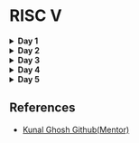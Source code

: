 <h1>RISC V</h1>

<details>
<summary><strong>Day 1</strong></summary>

 <details><summary><strong>C Program</strong></summary>
 <h3>C program doing sum of numbers from 1 to n</h3>
 <h4>Code</h4>

```c
#include<stdio.h>
int main(){
   int n = 10;
   int i ;
   int sum = 0;
   for(int i =1;i<=10;i++)
   {
   sum = sum +i;}
   printf("The sum of digits from 1 to %d is %d.\n",n,sum);
   return 0;
}

```

<h4>Output</h4>
<div align = "center">
<img src = "https://user-images.githubusercontent.com/140998787/261832228-b6025cd0-2ace-452e-9627-9c7bbc235785.png">
	
</div>
</details>
<details> 
<summary><strong>C Program on RISCV64 compiler</strong></summary>

<h3>Code output</h3>
<div align="center">
  <img src="https://github.com/NiteshIIITB/RISC-V/assets/140998787/d296bf4f-e301-47ec-bca9-1172c89d5825">
	
</div>
<h3>Assembly code output with o1 attribute</h3>
<div align="center">
	<img src="https://github.com/NiteshIIITB/RISC-V/assets/140998787/81e48eaa-107c-419e-9c9c-4ca62f3e7397">
</div>

<h3>Assembly code output with ofast attribute</h3>
<div align="center">
	<img src="https://user-images.githubusercontent.com/140998787/261853142-51bd6b4b-791b-45d0-bda4-6bf338c5de81.png">
</div>

<h3>Step by step observation of code execution</h3>
<div align="center">
  <img src = "https://github.com/NiteshIIITB/RISC-V/assets/140998787/ac44eada-3427-4604-9548-3a70ab895b66">
	
</div>

 <h3>Commands used:</h3>
 
```
riscv64-unknown-elf-gcc -O1 -mabi=lp64 -march=rv64i -o sum1ton.o sum1ton.c

```

<h4>Explanation:</h4>
<p>
	<ul>
	<li>  <strong> riscv64-unknown-elf-gcc:</strong> 
        This is the command to invoke the RISC-V GCC compiler. It's used to compile C and C++ code for RISC-V architectures.
        riscv64 specifies the target architecture, which is the 64-bit version of RISC-V.
        unknown-elf indicates the target environment. The "ELF" part stands for "Executable and Linkable Format," which is a common file format for executables, object code, and shared libraries.
         </li> 
    <li><strong>-O1:</strong>
        This flag specifies the optimization level for the compiler. -O1 indicates optimization level 1.
        Optimization levels control how aggressively the compiler optimizes the code. Level 1 provides basic optimizations to improve code performance without spending excessive time on compilation.
        </li> 
  <li> <strong> -mabi=lp64:</strong>
        The -mabi flag specifies the ABI (Application Binary Interface) to use for the compilation.
        lp64 indicates that the ABI uses 64-bit data types (long and pointer) and is commonly used in RISC-V systems.</li> 

  <li> <strong> -march=rv64i:</strong>
        The -march flag specifies the target RISC-V architecture to generate code for.
        rv64i indicates the RISC-V architecture specification. Here, rv64 specifies a 64-bit RISC-V architecture, and i indicates the "I" base integer instruction set. This set includes the fundamental integer arithmetic and control flow instructions.</li> 

   <li><strong> -o sum1ton.o:</strong>
        The -o flag specifies the output file name for the compiled code.
        sum1ton.o is the name of the output file. The .o extension indicates that it's an object file, which contains the compiled machine code ready to be linked with other object files to create an executable.</li> 

   <li><strong>sum1ton.c:</strong>
        This is the source file that you want to compile.
        sum1ton.c is the name of the C source file that contains the code to be compiled.</li> 

 </ul>
 
</p><br>

```
riscv64-unknown-elf-objdump -d sum1ton.o

```
<p>
	<h4>Explanation :</h4>
	It is used to disassemble an object file (sum1ton.o) produced by a RISC-V toolchain. The objdump command is commonly used to analyze and display information about object files, executable files, and libraries.<br>

In this specific case,the riscv64-unknown-elf-objdump command, which is part of the RISC-V toolchain and is used to disassemble RISC-V machine code into human-readable assembly instructions.

When the command is run, it will generate a disassembly listing of the instructions contained within the sum1ton.o object file. This can be particularly useful for inspecting the assembly code produced by the compiler or for debugging purposes.<br>

The -d flag specifies that we want to disassemble the code, and sum1ton.o is the name of the object file you want to disassemble.


</p>

</details>
</details>

<details>
<summary><strong>Day 2</strong></summary>
<h2>The New Algorithm For Sum 1ton c program</h2>	

<div align="center">
	<img src ="https://github.com/NiteshIIITB/RISC-V/assets/140998787/ba90f4dc-352d-4c36-90ea-1cda1342a1d0">
</div>

<h2>Code</h2>

```c
#include <stdio.h>

extern int load(int x, int y); 

int main() {
	int result = 0;
       	int count = 9;
    	result = load(0x0, count+1);
    	printf("Sum of number from 1 to %d is %d\n", count, result); 
}

```

<h2>Assembly Code For Load Function</h2>

```asm
.section .text
.global load
.type load, @function

load:
	add 	a4, a0, zero //Initialize sum register a4 with 0x0
	add 	a2, a0, a1   // store count of 10 in register a2. Register a1 is loaded with 0xa (decimal 10) from main program
	add	a3, a0, zero // initialize intermediate sum register a3 by 0
loop:	add 	a4, a3, a4   // Incremental addition
	addi 	a3, a3, 1    // Increment intermediate register by 1	
	blt 	a3, a2, loop // If a3 is less than a2, branch to label named <loop>
	add	a0, a4, zero // Store final result to register a0 so that it can be read by main program
	ret

```
<h2>Execution</h2>
<div align="center">
	<img src="https://github.com/NiteshIIITB/RISC-V/assets/140998787/2767f0a4-d194-41fe-97e4-dc22856c0b25">
</div>

<h2>Execution of C program on RISC V CPU</h2>
<div align="center">
	<img src="https://github.com/NiteshIIITB/RISC-V/assets/140998787/cc445a13-1411-4946-a67e-9946525b66d3">
</div>

<h2>Contents of rv32im.sh(Shell script file)</h2>

```
riscv64-unknown-elf-gcc -c -mabi=ilp32 -march=rv32im -o 1to9_custom.o 1to9_custom.c
riscv64-unknown-elf-gcc -c -mabi=ilp32 -march=rv32im -o load.o load.S

riscv64-unknown-elf-gcc -c -mabi=ilp32 -march=rv32im -o syscalls.o syscalls.c
riscv64-unknown-elf-gcc -mabi=ilp32 -march=rv32im -Wl,--gc-sections -o firmware.elf load.o 1to9_custom.o syscalls.o -T riscv.ld -lstdc++
chmod -x firmware.elf
riscv64-unknown-elf-gcc -mabi=ilp32 -march=rv32im -nostdlib -o start.elf start.S -T start.ld -lstdc++
chmod -x start.elf
riscv64-unknown-elf-objcopy -O verilog start.elf start.tmp
riscv64-unknown-elf-objcopy -O verilog firmware.elf firmware.tmp
cat start.tmp firmware.tmp > firmware.hex
python3 hex8tohex32.py firmware.hex > firmware32.hex
rm -f start.tmp firmware.tmp
iverilog -o testbench.vvp testbench.v picorv32.v
chmod -x testbench.vvp
vvp -N testbench.vvp

```

<h3>Explanation</h3>
<p>
<br>

1. `riscv64-unknown-elf-gcc -c -mabi=ilp32 -march=rv32im -o 1to9_custom.o 1to9_custom.c`
   - This command compiles the C source file `1to9_custom.c` into an object file `1to9_custom.o`. It uses the RISC-V GCC compiler targeting the ILP32 ABI (Application Binary Interface) and the RV32IM architecture.
<br>

2. `riscv64-unknown-elf-gcc -c -mabi=ilp32 -march=rv32im -o load.o load.S`
   - Similar to the previous command, this compiles the assembly source file `load.S` into an object file `load.o`.
<br>

3. `riscv64-unknown-elf-gcc -c -mabi=ilp32 -march=rv32im -o syscalls.o syscalls.c`
   - This compiles another C source file `syscalls.c` into an object file `syscalls.o`.
<br>

4. `riscv64-unknown-elf-gcc -mabi=ilp32 -march=rv32im -Wl,--gc-sections -o firmware.elf load.o 1to9_custom.o syscalls.o -T riscv.ld -lstdc++`
   - This links the previously compiled object files (`load.o`, `1to9_custom.o`, `syscalls.o`) along with the necessary libraries and linker script `riscv.ld` to create an ELF executable named `firmware.elf`. The linker is instructed to perform garbage collection on unused sections.
<br>

5. `chmod -x firmware.elf`
   - This command changes the permissions of the `firmware.elf` file to remove its execute permission.
<br>

6. `riscv64-unknown-elf-gcc -mabi=ilp32 -march=rv32im -nostdlib -o start.elf start.S -T start.ld -lstdc++`
   - Similar to step 4, this compiles and links an assembly source file `start.S` with libraries and linker script `start.ld` to create another ELF executable named `start.elf`. The `-nostdlib` flag indicates that the standard library should not be included.
<br>

7. `chmod -x start.elf`
   - Similar to step 5, this changes the permissions of the `start.elf` file to remove its execute permission.
<br>

8. `riscv64-unknown-elf-objcopy -O verilog start.elf start.tmp`
   - This command uses the `objcopy` tool to convert the `start.elf` file into a Verilog memory initialization file `start.tmp` in the "verilog" format.
<br>

9. `riscv64-unknown-elf-objcopy -O verilog firmware.elf firmware.tmp`
   - Similar to step 8, this converts the `firmware.elf` file into a Verilog memory initialization file `firmware.tmp`.
<br>

10. `cat start.tmp firmware.tmp > firmware.hex`
    - This concatenates the content of `start.tmp` and `firmware.tmp` files to create a combined Verilog memory initialization file `firmware.hex`.
<br>

11. `python3 hex8tohex32.py firmware.hex > firmware32.hex`
    - This step involves a Python script named `hex8tohex32.py`, which takes the `firmware.hex` file (assumed to contain 8-bit memory data) and converts it to 32-bit memory data format, saving the result in `firmware32.hex`.
<br>

12. `rm -f start.tmp firmware.tmp`
    - This removes the temporary Verilog memory initialization files.
<br>

13. `iverilog -o testbench.vvp testbench.v picorv32.v`
    - This compiles Verilog source files `testbench.v` and `picorv32.v` using the Icarus Verilog compiler to create a simulation executable `testbench.vvp`.
<br>

14. `chmod -x testbench.vvp`
    - This removes the execute permission from the simulation executable.
<br>

15. `vvp -N testbench.vvp`
    - This runs the compiled simulation executable using the VVP (Verilog VVP) simulator.
<br>

In summary, this script performs a series of compilation, linking, and conversion steps to prepare and simulate RISC-V assembly and C code using a combination of tools and scripts. The resulting simulation involve the execution of the RISC-V code within the given constraints and configurations.
</p>


</details>

<details>
<summary><strong>Day 3</strong></summary>
	
<details><summary><strong>TL-Verilog and Makerchip IDE</strong></summary>
<p>TL-Verilog, short for Transaction-Level Verilog, is a hardware description and design language used for specifying and designing digital systems, particularly focusing on transaction-level abstraction and high-level design. It extends traditional Verilog and SystemVerilog languages by introducing higher-level constructs that facilitate the design and verification process, making it more suitable for complex system-on-chip (SoC) designs.</p>

 <p>Makerchip is an online Integrated Development Environment (IDE) designed specifically for digital system design and hardware description. It provides a platform for creating, simulating, and visualizing digital designs using various hardware description languages and tools, including SystemVerilog, Verilog, and TL-Verilog. Makerchip aims to simplify the process of designing and simulating digital circuits by offering an accessible and user-friendly interface.</p>
</details>

<details><summary><strong>Introduction to Makerchip IDE</strong></summary>
<h2>Pythagorean Template</h2>
<div align = "center">
	<img src = "https://user-images.githubusercontent.com/140998787/261842578-9d2e71b4-ea48-4691-bf26-ee91cae9c1a4.png">
</div>


<h2>Inverter</h2>
<div align = "center">
	<img src = "https://user-images.githubusercontent.com/140998787/261837324-cf6aee8b-14c1-4195-8023-f6ea5ba345b0.png">
</div>

<h2>Multiplexer</h2>
<div align = "center">
	<img src = "https://user-images.githubusercontent.com/140998787/261837187-b054221a-0ef7-4254-a3c9-1ce5c5b6dc29.png">
</div>

 <h2>Vector Usage</h2>
<div align = "center">
	<img src = "https://user-images.githubusercontent.com/140998787/261837103-e6417fb9-6d79-4dd5-ba50-5b8304fd1a05.png">
</div>

<h2>Wide Multiplexer</h2>
<div align = "center">
	<img src = "https://user-images.githubusercontent.com/140998787/261837419-40c37c7e-4efe-4983-b8a9-ef6905a00e6b.png">
</div>

<h2>Calculator</h2>
<div align = "center">
	<img src = "https://user-images.githubusercontent.com/140998787/261842057-4c5f33ec-14d1-47fc-87a7-52689d6d37d2.png">
</div>
<br>
<div align="center"><h1>Sequential Logic</h1></div>
<h2>4-bit Up Counter</h2>
<div align = "center">
	<img src= "https://github.com/NiteshIIITB/RISC-V/assets/140998787/9ff4911b-1b21-4b54-bfa7-60e8ec4abfae">
</div>

<h2>Fibonacci Sequence</h2>
<div align = "center">
	
<img src = "https://user-images.githubusercontent.com/140998787/261844311-caf5358c-1726-4ec3-bb04-40569a0002aa.png">
        <img src = "https://user-images.githubusercontent.com/140998787/261844482-e3f54fd2-95a4-469e-bc72-6eee7a9e166f.png">
</div>
 <div align="center">
	 <h1>Pipelined Logic</h1>
 </div>
 <h2>2-Cycle Calculator</h2>
 <img src="https://github.com/NiteshIIITB/RISC-V/assets/140998787/ce531a3d-04b7-45c3-8ad4-d6084c9fa417">
<br>
 <div align="center">
	 <h1>Validity</h1>
 </div>
 <p>In logic circuits and digital design, "validity" typically refers to the concept of ensuring that signals or data within a system are in a valid or reliable state before they are processed or used in subsequent stages. Validity plays a crucial role in maintaining the correctness and proper functioning of digital systems. </p>
 <h3>Advantages of Validity</h3>
 <p>
	 <ul>
		 <li> Reliable Operation: Validity guarantees that the system operates reliably and produces accurate results. Without ensuring the validity of inputs, the output of digital circuits could be unpredictable or incorrect.</li>
		 <li>Validity ensures that data transitions are synchronized with clock edges, which leads to consistent behavior and predictable outputs. This is especially important in synchronous digital systems.</li>
		 <li>Design Verification: Validity considerations are crucial during design verification and testing. Ensuring inputs are in valid states allows for more targeted testing and easier debugging of issues.</li>
		 <li>Power Efficiency: Validity checks can prevent unnecessary switching of logic values when inputs are changing rapidly. This helps reduce dynamic power consumption in the system.</li>
	 </ul>
 </p>
 </details>

</details>

<details>
<summary><strong>Day 4</strong></summary>
<h2>PC Logic</h2>
<p>
	A program counter (PC), also known as an instruction pointer (IP) in some architectures, is a fundamental component of a computer's central processing unit (CPU). It's a special register that keeps track of the memory address of the next instruction to be executed in a program. The program counter is used in conjunction with the fetch-execute cycle, which is the basic process through which a CPU carries out instructions.<br><br>

The working of program counter in a nutshell<br><br>

Fetch: The CPU fetches the instruction from memory at the address pointed to by the program counter.<br><br>

Increment: After the fetch, the program counter is incremented to point to the next memory location where the next instruction resides.<br><br>

Execute: The fetched instruction is then executed.<br><br>

 Repeat: The process repeats, with the program counter always indicating the memory address of the next instruction to be fetched and executed.<br><br>
</p>

```
|cpu
      @0
         $reset = *reset;
         $pc[31:0] = >>1$reset ? 0 : >>1$pc + 32'd4;

```

<h4>Output</h4>
<div align ="center">

<img src = "https://github.com/NiteshIIITB/RISC-V/assets/140998787/78bc2a81-d825-4b7f-b928-fd4674861cd6">	

</div>
<br>

<h2>Fetch</h2>
<p>
Let's delve deeper into the fetch stage:
<br><br>
Fetch Instruction: In this stage, the CPU retrieves the next instruction from memory. The address of the instruction to be fetched is provided by the program counter (PC). The program counter holds the memory address of the next instruction to be executed. It is updated during each cycle to point to the next instruction.
<br><br>
Memory Access: The CPU sends a memory read request to the memory unit, specifying the address pointed to by the program counter. The memory unit then retrieves the instruction from the specified memory location and provides it to the CPU.
<br><br>
Instruction Register (IR): The fetched instruction is loaded into a special register called the instruction register (IR). The instruction register temporarily holds the fetched instruction until it's ready to be decoded and executed.
<br><br>
Program Counter Update: After the fetch, the program counter is incremented to point to the memory address of the next instruction. The exact increment depends on the length of the fetched instruction (which can vary between different instructions and architectures).
<br><br>
At this point, the fetched instruction is in the instruction register, and the CPU is ready to move on to the "decode" stage, during which the fetched instruction is interpreted to determine what operation needs to be executed.
</p>

```
|cpu
      @0
         $reset = *reset;
         $pc[31:0] = >>1$reset ? 0 : >>1$pc + 32'd4;
      @1
         $imem_rd_en = !$reset;
         $imem_rd_addr[M4_IMEM_INDEX_CNT-1:0] = $pc[M4_IMEM_INDEX_CNT+1:2];
         $instr[31:0] = $imem_rd_data[31:0];
         
      ?$imem_rd_en
         @1
            $imem_rd_data[31:0] = /imem[$imem_rd_addr]$instr;

      
```

<h4>Output</h4>
<div>
	<img src="https://github.com/NiteshIIITB/RISC-V/assets/140998787/46a516f2-35f6-40bb-9413-8ba71f67234c">
</div>

<h4>Viz Output</h4>
<div>
	<img src="https://github.com/NiteshIIITB/RISC-V/assets/140998787/181d7ee4-0523-4760-85b7-f2436cb186d4">
</div>

<h2>Decode Logic</h2>
<h3>Decode Logic code</h3>

```tlv
\m4_TLV_version 1d: tl-x.org
\SV
   // This code can be found in: https://github.com/stevehoover/RISC-V_MYTH_Workshop
   
   m4_include_lib(['https://raw.githubusercontent.com/BalaDhinesh/RISC-V_MYTH_Workshop/master/tlv_lib/risc-v_shell_lib.tlv'])

\SV
   m4_makerchip_module   // (Expanded in Nav-TLV pane.)
\TLV

   // /====================\
   // | Sum 1 to 9 Program |
   // \====================/
   //
   // Program for MYTH Workshop to test RV32I
   // Add 1,2,3,...,9 (in that order).
   //
   // Regs:
   //  r10 (a0): In: 0, Out: final sum
   //  r12 (a2): 10
   //  r13 (a3): 1..10
   //  r14 (a4): Sum
   // 
   // External to function:
   m4_asm(ADD, r10, r0, r0)             // Initialize r10 (a0) to 0.
   // Function:
   m4_asm(ADD, r14, r10, r0)            // Initialize sum register a4 with 0x0
   m4_asm(ADDI, r12, r10, 1010)         // Store count of 10 in register a2.
   m4_asm(ADD, r13, r10, r0)            // Initialize intermediate sum register a3 with 0
   // Loop:
   m4_asm(ADD, r14, r13, r14)           // Incremental addition
   m4_asm(ADDI, r13, r13, 1)            // Increment intermediate register by 1
   m4_asm(BLT, r13, r12, 1111111111000) // If a3 is less than a2, branch to label named <loop>
   m4_asm(ADD, r10, r14, r0)            // Store final result to register a0 so that it can be read by main program
   
   // Optional:
   // m4_asm(JAL, r7, 00000000000000000000) // Done. Jump to itself (infinite loop). (Up to 20-bit signed immediate plus implicit 0 bit (unlike JALR) provides byte address; last immediate bit should also be 0)
   m4_define_hier(['M4_IMEM'], M4_NUM_INSTRS)

   |cpu
      @0
         $reset = *reset;



      // YOUR CODE HERE
      // ...
      @0
         $pc[31:0] = >>1$reset ? 32'd0 : (>>1$taken_branch ? >>1$br_tgt_pc :  (>>1$pc+32'd4));
      @1
         //Instruction Fetch
         $imem_rd_en = !$reset;
         $imem_rd_addr[M4_IMEM_INDEX_CNT-1:0] = $pc[M4_IMEM_INDEX_CNT+1:2];
         $instr[31:0] = $imem_rd_data[31:0];
      ?$imem_rd_en
         @1
            $imem_rd_data[31:0] = /imem[$imem_rd_addr]$instr;
      @1
         //Instruction Decode
         $is_i_instr = $instr[6:2] ==? 5'b0000x ||
                       $instr[6:2] ==? 5'b001x0 ||
                       $instr[6:2] ==? 5'b11001 ||
                       $instr[6:2] ==? 5'b11100;
         
         $is_u_instr = $instr[6:2] ==? 5'b0x101;
         
         $is_r_instr = $instr[6:2] ==? 5'b01011 ||
                       $instr[6:2] ==? 5'b011x0 ||
                       $instr[6:2] ==? 5'b10100;
         
         $is_b_instr = $instr[6:2] ==? 5'b11000;
         
         $is_j_instr = $instr[6:2] ==? 5'b11011;
         
         $is_s_instr = $instr[6:2] ==? 5'b0100x;
         
         $imm[31:0] = $is_i_instr ? {{21{$instr[31]}}, $instr[30:20]} :
                      $is_s_instr ? {{21{$instr[31]}}, $instr[30:25], $instr[11:7]} :
                      $is_b_instr ? {{20{$instr[31]}}, $instr[7], $instr[30:25], $instr[11:8], 1'b0} :
                      $is_u_instr ? {$instr[31:12], 12'b0} :
                      $is_j_instr ? {{12{$instr[31]}}, $instr[19:12], $instr[20], $instr[30:21], 1'b0} :
                                    32'b0;
         $opcode[6:0] = $instr[6:0];
         
         $rs2_valid = $is_r_instr || $is_s_instr || $is_b_instr;
         ?$rs2_valid
            $rs2[4:0] = $instr[24:20];
            
         $rs1_valid = $is_r_instr || $is_i_instr || $is_s_instr || $is_b_instr;
         ?$rs1_valid
            $rs1[4:0] = $instr[19:15];
         
         $funct3_valid = $is_r_instr || $is_i_instr || $is_s_instr || $is_b_instr;
         ?$funct3_valid
            $funct3[2:0] = $instr[14:12];
            
         $funct7_valid = $is_r_instr ;
         ?$funct7_valid
            $funct7[6:0] = $instr[31:25];
            
         $rd_valid = $is_r_instr || $is_i_instr || $is_u_instr || $is_j_instr;
         ?$rd_valid 
            $rd[4:0] = $instr[11:7]; //rd - Destination Register
            
         $dec_bits [10:0] = {$funct7[5], $funct3, $opcode};
         $is_beq = $dec_bits ==? 11'bx_000_1100011;
         $is_bne = $dec_bits ==? 11'bx_001_1100011;
         $is_blt = $dec_bits ==? 11'bx_100_1100011;
         $is_bge = $dec_bits ==? 11'bx_101_1100011;
         $is_bltu = $dec_bits ==? 11'bx_110_1100011;
         $is_bgeu = $dec_bits ==? 11'bx_111_1100011;
         $is_addi = $dec_bits ==? 11'bx_000_0010011;
         $is_add = $dec_bits ==? 11'b0_000_0110011;
         
      @1
         //Register File Read
         $rf_wr_en = 1'b0;
         $rf_wr_index[4:0] = 5'b0;
         $rf_wr_data[31:0] = 32'b0;
         
         $rf_rd_en1 = $rs1_valid;
         $rf_rd_index1[4:0] = $rs1;
         
         $rf_rd_en2 = $rs2_valid;
         $rf_rd_index2[4:0] = $rs2;
         
         $src1_value[31:0] = $rf_rd_data1;
         $src2_value[31:0] = $rf_rd_data2;
         
      @1
         //ALU
         $result[31:0] = $is_addi ? $src1_value + $imm :
                         $is_add ? $src1_value + $src2_value :
                         32'bx ;
      @1
         //Register File Write
         $rf_wr_en = $rd_valid && $rd != 5'b0;
         $rf_wr_index[4:0] = $rd;
         $rf_wr_data[31:0] = $result;
         
      @1
         //Branch Instructions
         $taken_branch = $is_beq ? ($src1_value == $src2_value):
                         $is_bne ? ($src1_value != $src2_value):
                         $is_blt ? (($src1_value < $src2_value) ^ ($src1_value[31] != $src2_value[31])):
                         $is_bge ? (($src1_value >= $src2_value) ^ ($src1_value[31] != $src2_value[31])):
                         $is_bltu ? ($src1_value < $src2_value):
                         $is_bgeu ? ($src1_value >= $src2_value):
                                    1'b0;
         `BOGUS_USE($taken_branch)
         $br_tgt_pc[31:0] = $pc + $imm;
      // Note: Because of the magic we are using for visualisation, if visualisation is enabled below,
      //       be sure to avoid having unassigned signals (which you might be using for random inputs)
      //       other than those specifically expected in the labs. You'll get strange errors for these.

   
   // Assert these to end simulation (before Makerchip cycle limit).
   *passed = *cyc_cnt > 40;
   *failed = 1'b0;
   
   // Macro instantiations for:
   //  o instruction memory
   //  o register file
   //  o data memory
   //  o CPU visualization
   |cpu
      m4+imem(@1)    // Args: (read stage)
      m4+rf(@1, @1)  // Args: (read stage, write stage) - if equal, no register bypass is required
      //m4+dmem(@4)    // Args: (read/write stage)
      //m4+myth_fpga(@0)  // Uncomment to run on fpga

   m4+cpu_viz(@4)    // For visualisation, argument should be at least equal to the last stage of CPU logic. @4 would work for all labs.
\SV
   endmodule

```

<h4>Schematic output</h4>
<div align="center">
	<img src="https://github.com/NiteshIIITB/RISC-V/assets/140998787/4b430d5e-9893-4322-8846-b4a2b0767378">
</div>

<h4>Waveform output</h4>
<div align="center">
	<img src="https://github.com/NiteshIIITB/RISC-V/assets/140998787/e1ad1aa4-09b5-45fc-a4de-1ecfc6f40126">
</div>




</details>

<details>
<summary><strong>Day 5</strong></summary>
<p>
<h2>Pitfalls of Pipelining: Navigating Branch Instruction Hazards</h2>

Pipelining, a technique aimed at bolstering processor speed, subdivides instruction execution into discrete phases. However, the introduction of pipelining also ushers in challenges known as hazards—obstacles that can disrupt the fluid progression of instructions. Among these, the "branch instruction hazard," commonly recognized as the "branch penalty," stands out prominently.

**1. Structural Clash:**

A structural hazard arises when resource conflicts emerge within the pipeline. For instance, a branch instruction might vie for access to the same processing unit or memory segment already occupied by another instruction in the pipeline. This clash forces a pipeline pause, during which resources are either redistributed or the conflict is resolved. Structural hazards sow inefficiency and chip away at performance by delaying instruction completion.

**2. Data Tug-of-War:**

Data hazards manifest when instructions hinge on outcomes from earlier instructions, yet the requisite data remains elusive. In the context of branch instructions, data hazards crop up when succeeding instructions lean on the result of a prior branch instruction. However, the actual outcome of the branch—whether it's taken or not—remains uncertain. Mismanagement of this can yield inaccurate results. Techniques like forwarding or stalling resolve data hazards, ensuring that instructions access accurate data for proper execution.

**3. Control Conundrum (Branch Hazard):**

Control hazards take center stage when grappling with branch instructions in pipelining. They stem from the ambiguity surrounding a branch's outcome—whether it will be taken or bypassed. In a pipelined processor, instructions are proactively fetched to sustain pipeline flow. Yet, the actual verdict of a branch might only materialize during the execution phase. If the branch's outcome diverges from the prediction formed during the fetch phase, subsequent instructions procured after the branch could prove erroneous.

In response to control hazards, contemporary processors leverage branch prediction techniques to formulate educated guesses about a branch's likelihood of being taken. Accurate predictions facilitate seamless pipeline advancement. However, if predictions falter, a process labeled "pipeline flushing" comes into play. This entails discarding all instructions procured after the misjudged branch, effectively resetting the pipeline to the correct sequence. Such flushing exacts a performance toll, termed the "branch penalty," as it squanders effort and triggers pipeline halts.

In summation, branch instructions introduce hazards to pipelining due to the demand for judgment calls concerning instruction sequence, resource allotment, and data interdependencies. Skillful hazard management through strategies like branch prediction and pipeline flushing proves pivotal in upholding pipeline efficiency and amplifying processor performance.
</p>	

<p>
<h2>Unveiling the Waterfall Logic Paradigm</h2>

Waterfall logic, often referred to as the "waterfall model," is a sequential software development approach that encapsulates the essence of linear progression. This methodology is characterized by a structured, step-by-step framework, where each phase flows into the next like a cascading waterfall. This document delves into the key aspects of the waterfall logic paradigm, elucidating its stages, merits, and limitations.

**1. Phases of Waterfall Logic:**

The waterfall model comprises distinct, well-defined phases, each building upon the accomplishments of the preceding one:

**a. Requirements Gathering:** Inception involves capturing comprehensive project requirements, setting the stage for the subsequent phases.

**b. System Design:** This phase outlines the overall system architecture, identifying components and their relationships.

**c. Implementation:** Here, the actual coding takes place, translating design concepts into functional software.

**d. Testing:** Rigorous testing verifies the software's functionality against requirements, identifying defects for rectification.

**e. Deployment:** The fully tested software is deployed to the intended environment, making it accessible to users.

**f. Maintenance:** Post-deployment, ongoing maintenance tackles bug fixes, updates, and enhancements.

**2. Advantages of Waterfall Logic:**

- **Clarity and Predictability:** The linear nature of waterfall logic offers clarity in project progression, making it easier to estimate timelines and resources.
  
- **Comprehensive Documentation:** Each phase mandates documentation, resulting in a well-documented project lifecycle for future reference.
  
- **Early Planning:** Rigorous initial planning ensures a solid foundation, reducing the likelihood of major changes down the line.
  
- **Clear Milestones:** Well-defined phase boundaries provide clear milestones, aiding project tracking and assessment.
  
**3. Limitations and Criticisms:**

- **Inflexibility:** Once a phase is completed, revisiting it can be challenging, making it less adaptive to changing requirements.
  
- **Late User Involvement:** Stakeholder input typically occurs early, potentially leading to a mismatch between the final product and user needs.
  
- **Uncertainty Handling:** Inadequate provisions for addressing uncertainties or evolving requirements may hinder adaptability.
  
- **Real-world Application Suitability:** Ideal for projects with well-understood requirements, but may not align with projects that demand iterative exploration.
  
**4. Variations and Modern Adaptations:**

Over time, variations and adaptations of the waterfall model have emerged, such as the "V-Model," which emphasizes rigorous testing in conjunction with each development phase, and the "W-Model," which incorporates maintenance and user feedback loops.

**Conclusion:**

The waterfall logic paradigm, reminiscent of a cascading waterfall, offers a structured, methodical approach to software development. Its sequential nature fosters clarity and predictability, yielding comprehensive documentation and clear milestones. However, its rigidity and potential lack of adaptability to evolving requirements have prompted the development of more flexible methodologies. As the software development landscape evolves, waterfall logic remains a foundational model that continues to inspire adaptations and innovations.

<div align="center">
	<img src="https://github.com/NiteshIIITB/RISC-V/assets/140998787/2c38fef9-5a97-4334-b5b4-a2a3af978f23">
</div>

<h4>Final 4 stage implementation code</h4>

```tlv
\m4_TLV_version 1d: tl-x.org
\SV
   // This code can be found in: https://github.com/stevehoover/RISC-V_MYTH_Workshop
   
   m4_include_lib(['https://raw.githubusercontent.com/BalaDhinesh/RISC-V_MYTH_Workshop/master/tlv_lib/risc-v_shell_lib.tlv'])

\SV
   m4_makerchip_module   // (Expanded in Nav-TLV pane.)
\TLV
     
   // /====================\
   // | Sum 1 to 9 Program |
   // \====================/
   //
   // Program for MYTH Workshop to test RV32I
   // Add 1,2,3,...,9 (in that order).
   //
   // Regs:
   //  r10 (a0): In: 0, Out: final sum
   //  r12 (a2): 10
   //  r13 (a3): 1..10
   //  r14 (a4): Sum
   // 
   // External to function:
   m4_asm(ADD, r10, r0, r0)             // Initialize r10 (a0) to 0.
   // Function:
   m4_asm(ADD, r14, r10, r0)            // Initialize sum register a4 with 0x0
   m4_asm(ADDI, r12, r10, 1010)         // Store count of 10 in register a2.
   m4_asm(ADD, r13, r10, r0)            // Initialize intermediate sum register a3 with 0
   // Loop:
   m4_asm(ADD, r14, r13, r14)           // Incremental addition
   m4_asm(ADDI, r13, r13, 1)            // Increment intermediate register by 1
   m4_asm(BLT, r13, r12, 1111111111000) // If a3 is less than a2, branch to label named <loop>
   m4_asm(ADD, r10, r14, r0)            // Store final result to register a0 so that it can be read by main program
   m4_asm(SW, r0, r10, 100)
   m4_asm(LW, r15, r0, 100)
   // Optional:
   // m4_asm(JAL, r7, 00000000000000000000) // Done. Jump to itself (infinite loop). (Up to 20-bit signed immediate plus implicit 0 bit (unlike JALR) provides byte address; last immediate bit should also be 0)
   m4_define_hier(['M4_IMEM'], M4_NUM_INSTRS)

   |cpu
      @0
         $reset = *reset;
              //Fetch1   
         $pc[31:0] = >>1$reset ? 32'b0 :
                     >>3$valid_taken_br ? >>3$br_tgt_pc :
                     >>3$valid_load ? >>3$inc_pc : 
                     (>>3$valid_jump && >>3$is_jal) ? >>3$br_tgt_pc :
                     (>>3$valid_jump && >>3$is_jalr) ? >>3$jalr_tgt_pc :
                     >>1$inc_pc;
                     
                    
      @1
         $inc_pc[31:0] = $pc + 32'd4 ;
         $imem_rd_en = !>>1$reset;    
         $imem_rd_addr[M4_IMEM_INDEX_CNT-1:0] = $pc[M4_IMEM_INDEX_CNT+1:2]; 
      @3
                
         $valid = !(>>1$valid_taken_br || >>2$valid_taken_br || >>1$valid_load || >>2$valid_load 
                    || >>1$valid_jump || >>2$valid_jump) ;
                    
         $valid_load = $valid && $is_load ;
         $valid_jump = $valid && $is_load;
                       
                       
                 
            //$valid_load = $valid && $is_load ;
                
            //Fetch2 
      @1
         $instr[31:0] = $imem_rd_data[31:0]; 
               
          //Instructions type decode 
         $is_i_instr = $instr[6:2] ==? 5'b0000x || 
                       $instr[6:2] ==? 5'b001x0 || 
                       $instr[6:2] ==? 5'b11001 ;
         $is_r_instr = $instr[6:2] ==? 5'b011x0 || 
                       $instr[6:2] ==? 5'b01011 || 
                       $instr[6:2] ==? 5'b10100 ; 
         $is_s_instr = $instr[6:2] ==? 5'b0100x ;
         $is_b_instr = $instr[6:2] ==? 5'b11000 ;
         $is_j_instr = $instr[6:2] ==? 5'b11011 ;
         $is_u_instr = $instr[6:2] ==? 5'b0x101 ;
         
           //Instruction immediate decode
         $imm[31:0] = $is_i_instr ? {{21{$instr[31]}},$instr[30:20] }:
                      $is_s_instr ? {{21{$instr[31]}},$instr[30:25],$instr[11:8],$instr[7]} :
                      $is_b_instr ? {{20{$instr[31]}},$instr[7],$instr[30:25],$instr[11:8],1'b0} :
                      $is_u_instr ? {$instr[31], $instr[30:20],$instr[19:12],12'b0 }:
                      $is_j_instr ? {{12{$instr[31]}},$instr[19:12],$instr[20],$instr[30:21],1'b0} :
                      32'b0 ;
         $opcode[6:0] = $instr[6:0];

           //b. func7 decode

         $func7_valid = $is_r_instr ;
         ?$func7_valid
            $func7[6:0] = $instr[31:25];
         //c. rs2 decode

         $rs2_valid = $is_r_instr || $is_s_instr || $is_b_instr ;
         ?$rs2_valid
            $rs2[4:0] = $instr[24:20];

          //d. rs1 valid

         $rs1_valid = $is_r_instr || $is_i_instr || $is_s_instr || $is_b_instr ;
         ?$rs1_valid
            $rs1[4:0] = $instr[19:15] ;

          //e. func3 valid

         $func3_valid = $is_r_instr || $is_i_instr || $is_s_instr || $is_b_instr ;
         ?$func3_valid
            $func3[2:0] = $instr[14:12] ;

         $rd_valid = $is_r_instr || $is_i_instr || $is_u_instr || $is_j_instr ;
         ?$rd_valid
            $rd[4:0] = $instr[11:7];     
      
         $dec_bits[10:0] = {$func7[5], $func3, $opcode} ;
         $is_beq = $dec_bits ==? 11'bx_000_1100011 ;
         $is_bne = $dec_bits ==? 11'bx_001_1100011 ;
         $is_blt = $dec_bits ==? 11'bx_100_1100011 ;
         $is_bge = $dec_bits ==? 11'bx_101_1100011 ;           
         $is_bltu = $dec_bits ==? 11'bx_110_1100011 ;
         $is_bgeu = $dec_bits ==? 11'bx_111_1100011 ;  
         $is_addi = $dec_bits ==? 11'bx_000_0010011 ;
         $is_add = $dec_bits ==? 11'b0_000_0110011 ;
         
         $is_load = $dec_bits ==? 11'bx_xxx_0000011;
         
         $is_sb = $dec_bits ==? 11'bx_000_0100011;
         $is_sh = $dec_bits ==? 11'bx_001_0100011;
         $is_sw = $dec_bits ==? 11'bx_010_0100011;
         $is_slti = $dec_bits ==? 11'bx_010_0010011;
         $is_sltiu = $dec_bits ==? 11'bx_011_0010011;
         $is_xori = $dec_bits ==? 11'bx_100_0010011;
         $is_ori = $dec_bits ==? 11'bx_110_0010011;
         $is_andi = $dec_bits ==? 11'bx_111_0010011;
         $is_slli = $dec_bits ==? 11'b0_001_0010011;
         $is_srli = $dec_bits ==? 11'b0_101_0010011;
         $is_srai = $dec_bits ==? 11'b1_101_0010011;
         $is_sub = $dec_bits ==? 11'b1_000_0110011;
         $is_sll = $dec_bits ==? 11'b0_001_0110011;
         $is_slt = $dec_bits ==? 11'b0_010_0110011;
         $is_sltu = $dec_bits ==? 11'b0_011_0110011;
         $is_xor = $dec_bits ==? 11'b0_100_0110011;
         $is_srl = $dec_bits ==? 11'b0_101_0110011;
         $is_sra = $dec_bits ==? 11'b1_101_0110011;
         $is_or = $dec_bits ==? 11'b0_110_0110011;
         $is_and = $dec_bits ==? 11'b0_111_0110011;
         $is_lui = $dec_bits ==? 11'bx_xxx_0110111;
         $is_auipc = $dec_bits ==? 11'bx_xxx_0010111;
         $is_jal = $dec_bits ==? 11'bx_xxx_1101111;
         $is_jalr = $dec_bits ==? 11'bx_000_1100111;
         $is_jump = $is_jal || $is_jalr ;
         
         `BOGUS_USE($is_beq $is_bne $is_blt $is_bge $is_bltu $is_bgeu $is_addi $is_add) 
      @2
         
            //Register file read
         $rf_rd_en1 = $rs1_valid && >>2$result ;
         $rf_rd_index1[4:0] = $rs1 ;
         $rf_rd_en2 = $rs2_valid && >>2$result;
         $rf_rd_index2[4:0] = $rs2 ;

      //Branch_instruction2
         $br_tgt_pc[31:0] = $pc + $imm ;

     //source to alu assigned with o/p of read register
         $src1_value[31:0] = 
              (>>1$rf_wr_index == $rf_rd_index1) && >>1$rf_wr_en ?
                 >>1$result :
                  $rf_rd_data1;
         $src2_value[31:0] = 
              (>>1$rf_wr_index == $rf_rd_index2) && >>1$rf_wr_en ?
                 >>1$result :
                   $rf_rd_data2;
                   
      //dmem:1-R/W memory             
      @4
         $dmem_wr_en = $is_s_instr && $valid ;
         $dmem_addr[3:0] = $result[5:2] ;
         $dmem_wr_data[31:0] = $src2_value ;
         $dmem_rd_en = $is_load ;
        
      @4
         //LOAD DATA
         $ld_data[31:0] = $dmem_rd_data ;
      @3
         $jalr_tgt_pc[31:0] = $src1_value + $imm ;
      
      @3
     //Assigning aadi and add value to alu
         $sltu_rslt[31:0] = $src1_value < $src2_value ;
         $sltiu_rslt[31:0]  = $src1_value < $imm ;
         
         $result[31:0] =
              $is_addi ? $src1_value + $imm :
              $is_add ? $src1_value + $src2_value :
              $is_andi ? $src1_value & $imm :
              $is_ori  ? $src1_value | $imm :
              $is_xori ? $src1_value ^ $imm :
              $is_slli ? $src1_value << $imm[5:0] :
              $is_srli ? $src1_value >> $imm[5:0] :
              $is_and ? $src1_value & $src2_value :
              $is_or ? $src1_value | $src2_value :
              $is_xor ? $src1_value ^ $src2_value :
              $is_sub ? $src1_value - $src2_value :
              $is_sll ? $src1_value << $src2_value[4:0] :
              $is_srl ? $src1_value >> $src2_value[4:0] :
              $is_sltu ? $src1_value < $src2_value :
              $is_sltiu ? $src1_value < $imm :
              $is_lui ? {$imm[31:12], 12'b0} :
              $is_auipc ? $pc + $imm : 
              $is_jal ? $pc + 32'd4 :
              $is_jalr ? $pc + 32'd4 :
              $is_srai ? {{32{$src1_value[31]}}, $src1_value} >> $imm[4:0] :
              $is_slt ? ($src1_value[31] == $src2_value[31]) ? $sltu_rslt : {31'b0, $src1_value[31]} :
              $is_slti ? ($src1_value[31] == $imm[31]) ? $sltiu_rslt : {31'b0, $src1_value[31]} :
              $is_sra ? {{32{$src1_value[31]}}, $src1_value} >> $src2_value[4:0] :
              $is_load || $is_s_instr ? $src1_value + $imm :
              32'bx ;
        //Register file write
         $rf_wr_en = $rd_valid && $rd != 5'b0 && $valid || >>2$valid_load ;
         $rf_wr_index[4:0] = >>2$valid_load ? >>2$rd : $rd ;
         $rf_wr_data[31:0] = >>2$valid_load ? >>2$ld_data : $result ;

        //Branch insturctions
         $taken_br = $is_beq ? ($src1_value == $src2_value):
                     $is_bne ? ($src1_value != $src2_value):
                     $is_blt ? (($src1_value < $src2_value) ^ ($src1_value[31] != $src2_value[31])):
                     $is_bge ? (($src1_value >= $src2_value) ^ ($src1_value[31]!= $src2_value[31])):
                     $is_bltu ? ($src1_value > $src2_value) :
                     $is_bgeu ? ($src1_value >= $src2_value) :
                     1'b0 ;
           //for invalid instruction
         $valid_taken_br = $valid && $taken_br ;
         
         // Note: Because of the magic we are using for visualisation, if visualisation is enabled below,
         //       be sure to avoid having unassigned signals (which you might be using for random inputs)
         //       other than those specifically expected in the labs. You'll get strange errors for these.
         // Assert these to end simulation (before Makerchip cycle limit).
          //*passed = *cyc_cnt > 40;
   *passed = |cpu/xreg[15]>>5$value == (1+2+3+4+5+6+7+8+9);
   *failed = 1'b0;
   
   // Macro instantiations for:
   //  o instruction memory
   //  o register file
   //  o data memory
   //  o CPU visualization
   |cpu
      m4+imem(@1)    // Args: (read stage)
      m4+rf(@2, @3)  // Args: (read stage, write stage) - if equal, no register bypass is required
      m4+dmem(@4)    // Args: (read/write stage)
   
   m4+cpu_viz(@4)    // For visualisation, argument should be at least equal to the last stage of CPU logic. @4 would work for all labs.
\SV
   endmodule

```

<h4>Schematic output</h4>
<div align="center">
	<img src="https://github.com/NiteshIIITB/RISC-V/assets/140998787/c8cf8d3c-8441-485b-bd7d-7b1320d7688d">
</div>	

<h4>Waveform</h4>
<div align="center">
	<img src="https://github.com/NiteshIIITB/RISC-V/assets/140998787/276d4b54-3ca9-408d-8ccd-4a55b55b4fc8">
</div>	

</p>

</details>
 
<h2>References</h2>
 <ul>
<li><a href ="https://github.com/kunalg123/">Kunal Ghosh Github(Mentor)</a></li>
	
 </ul>
